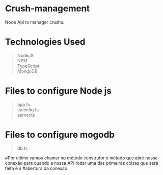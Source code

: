 # Crush-management
Node Api to manager crushs.

# Technologies Used

> NodeJS	<br>
> NPM <br>
> TypeScript <br>
> MongoDB <br>



# Files to configure Node js
> app.ts <br>
> tsconfig.ts <br>
> server.ts <br>

# Files to configure mogodb
> db.ts<br>



#Por ultimo vamos chamar no método construtor o método que abre nossa conexão para quando a nossa API rodar uma das primeiras coisas que será feita é a #abertura da conexão